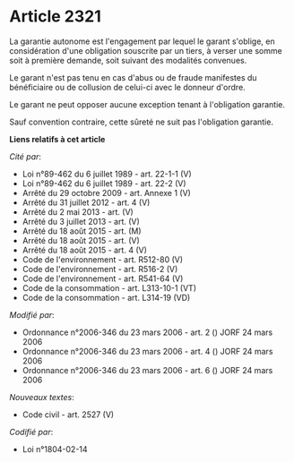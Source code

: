 # Article 2321

La garantie autonome est l'engagement par lequel le garant s'oblige, en considération d'une obligation souscrite par un
tiers, à verser une somme soit à première demande, soit suivant des modalités convenues.

Le garant n'est pas tenu en cas d'abus ou de fraude manifestes du bénéficiaire ou de collusion de celui-ci avec le donneur
d'ordre.

Le garant ne peut opposer aucune exception tenant à l'obligation garantie.

Sauf convention contraire, cette sûreté ne suit pas l'obligation garantie.

**Liens relatifs à cet article**

_Cité par_:

  - Loi n°89-462 du 6 juillet 1989 - art. 22-1-1 (V)
  - Loi n°89-462 du 6 juillet 1989 - art. 22-2 (V)
  - Arrêté du 29 octobre 2009 - art. Annexe 1 (V)
  - Arrêté du 31 juillet 2012 - art. 4 (V)
  - Arrêté du 2 mai 2013 - art. (V)
  - Arrêté du 3 juillet 2013 - art. (V)
  - Arrêté du 18 août 2015 - art. (M)
  - Arrêté du 18 août 2015 - art. (V)
  - Arrêté du 18 août 2015 - art. 4 (V)
  - Code de l'environnement - art. R512-80 (V)
  - Code de l'environnement - art. R516-2 (V)
  - Code de l'environnement - art. R541-64 (V)
  - Code de la consommation - art. L313-10-1 (VT)
  - Code de la consommation - art. L314-19 (VD)

_Modifié par_:

  - Ordonnance n°2006-346 du 23 mars 2006 - art. 2 () JORF 24 mars 2006
  - Ordonnance n°2006-346 du 23 mars 2006 - art. 4 () JORF 24 mars 2006
  - Ordonnance n°2006-346 du 23 mars 2006 - art. 6 () JORF 24 mars 2006

_Nouveaux textes_:

  - Code civil - art. 2527 (V)

_Codifié par_:

  - Loi n°1804-02-14

